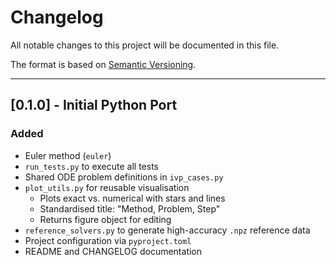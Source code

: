 # Changelog

All notable changes to this project will be documented in this file.

The format is based on [Semantic Versioning](https://semver.org/).

---

## [0.1.0] - Initial Python Port

### Added
- Euler method (`euler`)
- `run_tests.py` to execute all tests
- Shared ODE problem definitions in `ivp_cases.py`
- `plot_utils.py` for reusable visualisation
  - Plots exact vs. numerical with stars and lines
  - Standardised title: "Method, Problem, Step"
  - Returns figure object for editing
- `reference_solvers.py` to generate high-accuracy `.npz` reference data
- Project configuration via `pyproject.toml`
- README and CHANGELOG documentation
